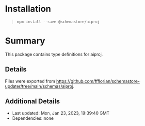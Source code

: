 # Installation
> `npm install --save @schemastore/aiproj`

# Summary
This package contains type definitions for aiproj.

## Details
Files were exported from https://github.com/ffflorian/schemastore-updater/tree/main/schemas/aiproj.

## Additional Details
* Last updated: Mon, Jan 23, 2023, 19:39:40 GMT
* Dependencies: none
